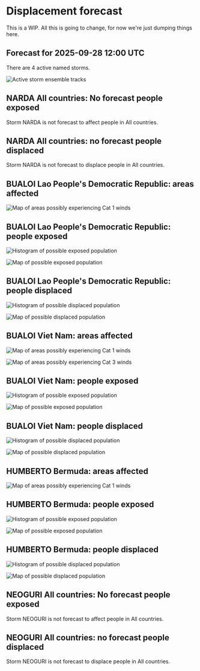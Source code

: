 # Displacement forecast

This is a WIP. All this is going to change, for now we're just dumping things here.

## Forecast for 2025-09-28 12:00 UTC

There are 4 active named storms.

![Active storm ensemble tracks](ECMWF_TC_tracks_20250928120000.png)


## NARDA All countries: No forecast people exposed

Storm NARDA is not forecast to affect people in All countries.


## NARDA All countries: no forecast people displaced

Storm NARDA is not forecast to displace people in All countries.


## BUALOI Lao People's Democratic Republic: areas affected

![Map of areas possibly experiencing Cat 1 winds](impact-map_TC_ECMWF_ens_BUALOI_2025-09-28_12UTC_LAO_cat1.png)


## BUALOI Lao People's Democratic Republic: people exposed

![Histogram of possible exposed population](impact-histogram_TC_ECMWF_ens_BUALOI_2025-09-28_12UTC_LAO_exposed.png)

![Map of possible exposed population](impact-map_TC_ECMWF_ens_BUALOI_2025-09-28_12UTC_LAO_exposed.png)


## BUALOI Lao People's Democratic Republic: people displaced

![Histogram of possible displaced population](impact-histogram_TC_ECMWF_ens_BUALOI_2025-09-28_12UTC_LAO_displaced.png)


![Map of possible displaced population](impact-map_TC_ECMWF_ens_BUALOI_2025-09-28_12UTC_LAO_displaced.png)


## BUALOI Viet Nam: areas affected

![Map of areas possibly experiencing Cat 1 winds](impact-map_TC_ECMWF_ens_BUALOI_2025-09-28_12UTC_VNM_cat1.png)


![Map of areas possibly experiencing Cat 3 winds](impact-map_TC_ECMWF_ens_BUALOI_2025-09-28_12UTC_VNM_cat3.png)


## BUALOI Viet Nam: people exposed

![Histogram of possible exposed population](impact-histogram_TC_ECMWF_ens_BUALOI_2025-09-28_12UTC_VNM_exposed.png)

![Map of possible exposed population](impact-map_TC_ECMWF_ens_BUALOI_2025-09-28_12UTC_VNM_exposed.png)


## BUALOI Viet Nam: people displaced

![Histogram of possible displaced population](impact-histogram_TC_ECMWF_ens_BUALOI_2025-09-28_12UTC_VNM_displaced.png)


![Map of possible displaced population](impact-map_TC_ECMWF_ens_BUALOI_2025-09-28_12UTC_VNM_displaced.png)


## HUMBERTO Bermuda: areas affected

![Map of areas possibly experiencing Cat 1 winds](impact-map_TC_ECMWF_ens_HUMBERTO_2025-09-28_12UTC_BMU_cat1.png)


## HUMBERTO Bermuda: people exposed

![Histogram of possible exposed population](impact-histogram_TC_ECMWF_ens_HUMBERTO_2025-09-28_12UTC_BMU_exposed.png)

![Map of possible exposed population](impact-map_TC_ECMWF_ens_HUMBERTO_2025-09-28_12UTC_BMU_exposed.png)


## HUMBERTO Bermuda: people displaced

![Histogram of possible displaced population](impact-histogram_TC_ECMWF_ens_HUMBERTO_2025-09-28_12UTC_BMU_displaced.png)


![Map of possible displaced population](impact-map_TC_ECMWF_ens_HUMBERTO_2025-09-28_12UTC_BMU_displaced.png)


## NEOGURI All countries: No forecast people exposed

Storm NEOGURI is not forecast to affect people in All countries.


## NEOGURI All countries: no forecast people displaced

Storm NEOGURI is not forecast to displace people in All countries.


